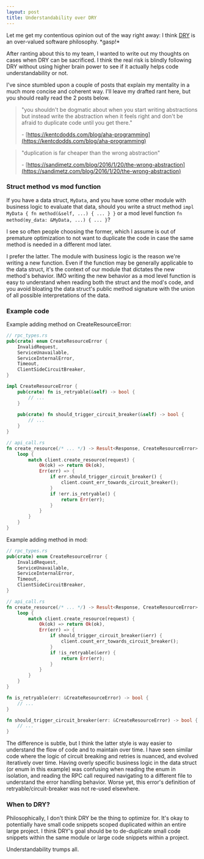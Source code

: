 ```yaml
---
layout: post
title: Understandability over DRY
---
```


Let me get my contentious opinion out of the way right away: I think [DRY](https://en.wikipedia.org/wiki/Don%27t_repeat_yourself) is an over-valued software philosophy. \*gasp!\*

After ranting about this to my team, I wanted to write out my thoughts on cases when DRY can be sacrificed. I think the real risk is blindly following DRY without using higher brain power to see if it actually helps code understandability or not. 

I've since stumbled upon a couple of posts that explain my mentality in a much more concise and coherent way. I'll leave my drafted rant here, but you should really read the 2 posts below.

> "you shouldn't be dogmatic about when you start writing abstractions but instead write the abstraction when it feels right and don't be afraid to duplicate code until you get there."
>
> \- [https://kentcdodds.com/blog/aha-programming](https://kentcdodds.com/blog/aha-programming)

> "duplication is far cheaper than the wrong abstraction"
>
> \- [https://sandimetz.com/blog/2016/1/20/the-wrong-abstraction](https://sandimetz.com/blog/2016/1/20/the-wrong-abstraction)

### Struct method vs mod function

If you have a data struct, `MyData`, and you have some other module with business logic to evaluate that data, should you write a struct method `impl MyData { fn method(&self, ...) { ... } }` or a mod level function `fn method(my_data: &MyData, ...) { ... }`?

I see so often people choosing the former, which I assume is out of premature optimization to not want to duplicate the code in case the same method is needed in a different mod later.

I prefer the latter. The module with business logic is the reason we're writing a new function. Even if the function may be generally applicable to the data struct, it's the context of our module that dictates the new method's behavior. IMO writing the new behavior as a mod level function is easy to understand when reading both the struct and the mod's code, and you avoid bloating the data struct's public method signature with the union of all possible interpretations of the data.

### Example code

Example adding method on CreateResourceError:

```rust
// rpc_types.rs
pub(crate) enum CreateResourceError {
    InvalidRequest,
    ServiceUnavailable,
    ServiceInternalError,
    Timeout,
    ClientSideCircuitBreaker,
}

impl CreateResourceError {
    pub(crate) fn is_retryable(&self) -> bool {
        // ...
    }
    
    pub(crate) fn should_trigger_circuit_breaker(&self) -> bool {
        // ...
    }
}

// api_call.rs
fn create_resource(/* ... */) -> Result<Response, CreateResourceError> {
    loop {
        match client.create_resource(request) {
            Ok(ok) => return Ok(ok),
            Err(err) => {
                if err.should_trigger_circuit_breaker() {
                    client.count_err_towards_circuit_breaker();
                }
                if !err.is_retryable() {
                    return Err(err);
                }
            }
        } 
    }
}
```

Example adding method in mod:

```rust
// rpc_types.rs
pub(crate) enum CreateResourceError {
    InvalidRequest,
    ServiceUnavailable,
    ServiceInternalError,
    Timeout,
    ClientSideCircuitBreaker,
}

// api_call.rs
fn create_resource(/* ... */) -> Result<Response, CreateResourceError> {
    loop {
        match client.create_resource(request) {
            Ok(ok) => return Ok(ok),
            Err(err) => {
                if should_trigger_circuit_breaker(&err) {
                    client.count_err_towards_circuit_breaker();
                }
                if !is_retryable(&err) {
                    return Err(err);
                }
            }
        } 
    }
}

fn is_retryable(err: &CreateResourceError) -> bool {
    // ...
}

fn should_trigger_circuit_breaker(err: &CreateResourceError) -> bool {
    // ...
}
```

The difference is subtle, but I think the latter style is way easier to understand the flow of code and to maintain over time. I have seen similar code where the logic of circuit breaking and retries is nuanced, and evolved iteratively over time. Having overly specific business logic in the data struct (or enum in this example) was confusing when reading the enum in isolation, and reading the RPC call required navigating to a different file to understand the error handling behavior. Worse yet, this error's definition of retryable/circuit-breaker was not re-used elsewhere.

### When to DRY?

Philosophically, I don't think DRY be the thing to optimize for. It's okay to potentially have small code snippets scoped duplicated within an entire large project. I think DRY's goal should be to de-duplicate small code snippets within the same module or large code snippets within a project.

Understandability trumps all.
